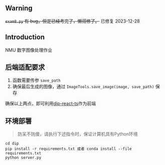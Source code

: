 ## Warning

~~`exam8.py` 有 bug，但是已经考完了，懒得修了。~~ 已修复 2023-12-28

## Introduction

NMU 数字图像处理作业

## 后端适配要求

1. 函数需要传参 `save_path` 
2. 确保最后生成的图像，通过 `ImageTools.save_image(image, save_path)` 保存

确保以上两点，即可利用[dip-react-ts](https://github.com/sun2ot/dip-react-ts)作为前端

## 环境部署

> 防呆不防傻，请执行下述指令时，保证计算机具有Python环境

```
cd dip
pip install -r requirements.txt 或者 conda install --file requirements.txt
python server.py
```
